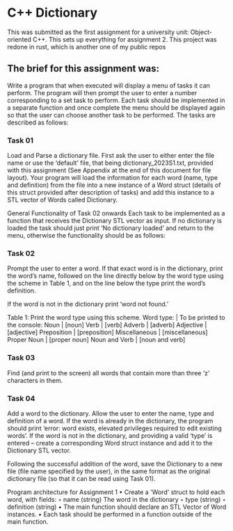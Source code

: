 # C++ Dictionary
This was submitted as the first assignment for a university unit: Object-oriented C++. This sets up everything for assignment 2. This project was redone in rust, which is another one of my public repos

## The brief for this assignment was:

Write a program that when executed will display a menu of tasks it can perform. The program will then prompt the user to enter a number corresponding to a set task to perform. Each task should be implemented in a separate function and once complete the menu should be displayed again so that the user can choose another task to be performed. The tasks are described as follows:

### Task 01
Load and Parse a dictionary file. First ask the user to either enter the file name or use the ‘default’ file, that being dictionary_2023S1.txt, provided with this assignment (See Appendix at the end of this document for file layout). Your program will load the information for each word (name, type and definition) from the file into a new instance of a Word struct (details of this struct provided after description of tasks) and add this instance to a STL vector of Words called Dictionary.

General Functionality of Task 02 onwards
Each task to be implemented as a function that receives the Dictionary STL vector as input. If no dictionary is loaded the task should just print ‘No dictionary loaded’ and return to the menu, otherwise the functionality should be as follows:

### Task 02
Prompt the user to enter a word. If that exact word is in the dictionary, print the word’s name, followed on the line directly below by the word type using the scheme in Table 1, and on the line below the type print the word’s definition.

If the word is not in the dictionary print ‘word not found.’

Table 1: Print the word type using this scheme.
Word type:      |   To be printed to the console:
Noun            |   [noun]
Verb            |   [verb]
Adverb          |   [adverb]
Adjective       |   [adjective]
Preposition     |   [preposition]
Miscellaneous   |   [miscellaneous]
Proper Noun     |   [proper noun]
Noun and Verb   |   [noun and verb]

### Task 03
Find (and print to the screen) all words that contain more than three ‘z’ characters in them.

### Task 04
Add a word to the dictionary. Allow the user to enter the name, type and definition of a word. If the word is already in the dictionary, the program should print ‘error: word exists, elevated privileges required to edit existing words’. If the word is not in the dictionary, and providing a valid ‘type’ is entered – create a corresponding Word struct instance and add it to the Dictionary STL vector.

Following the successful addition of the word, save the Dictionary to a new file (file name specified by the user), in the same format as the original dictionary file (so that it can be read using Task 01).

Program architecture for Assignment 1
    • Create a 'Word' struct to hold each word, with fields: 
        ◦ name (string) The word in the dictionary
        ◦ type (string)
        ◦ definition (string)
    • The main function should declare an STL Vector of Word instances.
    • Each task should be performed in a function outside of the main function.